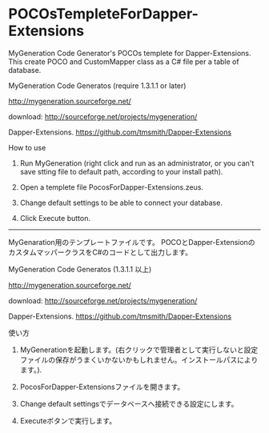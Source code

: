 POCOsTempleteForDapper-Extensions
======================

MyGeneration Code Generator's POCOs templete for Dapper-Extensions.
This create POCO and CustomMapper class as a C# file per a table of database.

MyGeneration Code Generatos (require 1.3.1.1 or later)

http://mygeneration.sourceforge.net/

download: http://sourceforge.net/projects/mygeneration/

Dapper-Extensions.
https://github.com/tmsmith/Dapper-Extensions

How to use

1. Run MyGeneration (right click and run as an administrator, or you can't save stting file to default path, according to your install path).

2. Open a templete file PocosForDapper-Extensions.zeus.

3. Change default settings to be able to connect your database.

4. Click Execute button.

-----

MyGenaration用のテンプレートファイルです。
POCOとDapper-ExtensionのカスタムマッパークラスをC#のコードとして出力します。

MyGeneration Code Generatos (1.3.1.1 以上)

http://mygeneration.sourceforge.net/

download: http://sourceforge.net/projects/mygeneration/


Dapper-Extensions.
https://github.com/tmsmith/Dapper-Extensions

使い方

1. MyGenerationを起動します。(右クリックで管理者として実行しないと設定ファイルの保存がうまくいかないかもしれません。インストールパスによります。).

2. PocosForDapper-Extensionsファイルを開きます。

3. Change default settingsでデータベースへ接続できる設定にします。

4. Executeボタンで実行します。
